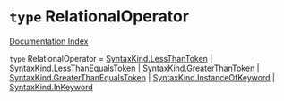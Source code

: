 # `type` RelationalOperator

[Documentation Index](../README.md)

`type` RelationalOperator = [SyntaxKind.LessThanToken](../private.enum.SyntaxKind/README.md#lessthantoken--30) | [SyntaxKind.LessThanEqualsToken](../private.enum.SyntaxKind/README.md#lessthanequalstoken--33) | [SyntaxKind.GreaterThanToken](../private.enum.SyntaxKind/README.md#greaterthantoken--32) | [SyntaxKind.GreaterThanEqualsToken](../private.enum.SyntaxKind/README.md#greaterthanequalstoken--34) | [SyntaxKind.InstanceOfKeyword](../private.enum.SyntaxKind/README.md#instanceofkeyword--104) | [SyntaxKind.InKeyword](../private.enum.SyntaxKind/README.md#inkeyword--103)